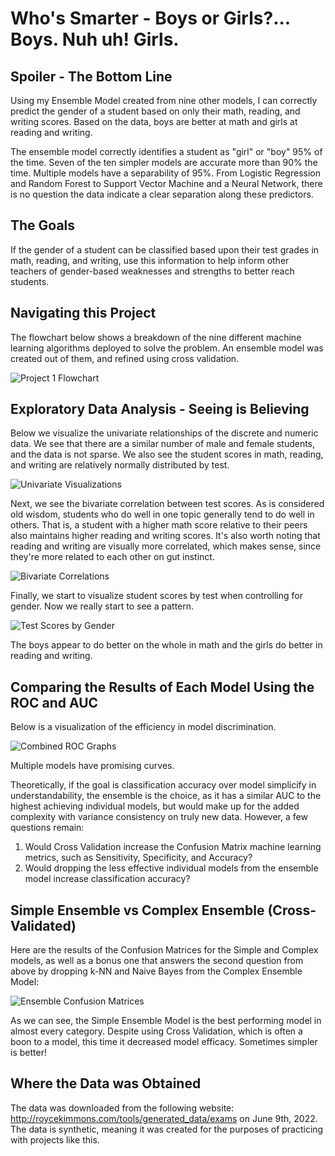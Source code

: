# Who's Smarter - Boys or Girls?... Boys. Nuh uh! Girls.

## Spoiler - The Bottom Line

Using my Ensemble Model created from nine other models, I can correctly predict the gender of a student based on only their math, reading, and writing scores. Based on the data, boys are better at math and girls at reading and writing.

The ensemble model correctly identifies a student as "girl" or "boy" 95% of the time. Seven of the ten simpler models are accurate more than 90% the time. Multiple models have a separability of 95%. From Logistic Regression and Random Forest to Support Vector Machine and a Neural Network, there is no question the data indicate a clear separation along these predictors.

## The Goals

If the gender of a student can be classified based upon their test grades in math, reading, and writing, use this information to help inform other teachers of gender-based weaknesses and strengths to better reach students.

## Navigating this Project

The flowchart below shows a breakdown of the nine different machine learning algorithms deployed to solve the problem. An ensemble model was created out of them, and refined using cross validation.

![Project 1 Flowchart](<https://github.com/bstevens00/Data-Science-Portfolio/blob/main/Project 1 - Classify Gender by Test Grade - Synthetic/Project_1.drawio.png> "Project 1 Flowchart")

## Exploratory Data Analysis - Seeing is Believing

Below we visualize the univariate relationships of the discrete and numeric data. We see that there are a similar number of male and female students, and the data is not sparse. We also see the student scores in math, reading, and writing are relatively normally distributed by test.

![Univariate Visualizations](https://github.com/bstevens00/Data-Science-Portfolio/blob/main/Project%201%20-%20Classify%20Gender%20by%20Test%20Grade%20-%20Synthetic/images/1_univariate_visualizations.png "Univariate Visualizations")

Next, we see the bivariate correlation between test scores. As is considered old wisdom, students who do well in one topic generally tend to do well in others. That is, a student with a higher math score relative to their peers also maintains higher reading and writing scores. It's also worth noting that reading and writing are visually more correlated, which makes sense, since they're more related to each other on gut instinct.

![Bivariate Correlations](<https://github.com/bstevens00/Data-Science-Portfolio/blob/main/Project%201%20-%20Classify%20Gender%20by%20Test%20Grade%20-%20Synthetic/images/1_bivariate_correlations.png> "Bivariate Correlations")

Finally, we start to visualize student scores by test when controlling for gender. Now we really start to see a pattern.

![Test Scores by Gender](<https://github.com/bstevens00/Data-Science-Portfolio/blob/main/Project%201%20-%20Classify%20Gender%20by%20Test%20Grade%20-%20Synthetic/images/1_test_scores_by_gender.png> "Test Scores by Gender")

The boys appear to do better on the whole in math and the girls do better in reading and writing.

## Comparing the Results of Each Model Using the ROC and AUC

Below is a visualization of the efficiency in model discrimination.

![Combined ROC Graphs](<https://github.com/bstevens00/Data-Science-Portfolio/blob/main/Project%201%20-%20Classify%20Gender%20by%20Test%20Grade%20-%20Synthetic/images/3_combined_ROC_AUC.png> "Combined ROC Graphs")

Multiple models have promising curves.

Theoretically, if the goal is classification accuracy over model simplicify in understandability, the ensemble is the choice, as it has a similar AUC to the highest achieving individual models, but would make up for the added complexity with variance consistency on truly new data. However, a few questions remain:

1. Would Cross Validation increase the Confusion Matrix machine learning metrics, such as Sensitivity, Specificity, and Accuracy?
2. Would dropping the less effective individual models from the ensemble model increase classification accuracy?

## Simple Ensemble vs Complex Ensemble (Cross-Validated)

Here are the results of the Confusion Matrices for the Simple and Complex models, as well as a bonus one that answers the second question from above by dropping k-NN and Naive Bayes from the Complex Ensemble Model:

![Ensemble Confusion Matrices](<https://github.com/bstevens00/Data-Science-Portfolio/blob/main/Project%201%20-%20Classify%20Gender%20by%20Test%20Grade%20-%20Synthetic/images/Ensemble_Confusion_Matrices.png> "Ensemble Confusion Matrices")

As we can see, the Simple Ensemble Model is the best performing model in almost every category. Despite using Cross Validation, which is often a boon to a model, this time it decreased model efficacy. Sometimes simpler is better!

## Where the Data was Obtained

The data was downloaded from the following website: http://roycekimmons.com/tools/generated_data/exams on June 9th, 2022. The data is synthetic, meaning it was created for the purposes of practicing with projects like this.
